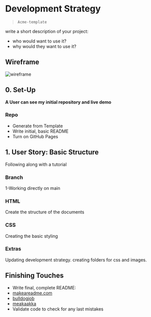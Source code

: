 # Development Strategy

> `Acme-template`

write a short description of your project:
- who would want to use it?
- why would they want to use it?

## Wireframe

![wireframe](https://github.com/Meowri/acme-template/blob/master/ACME_WIREFRAME.jpg?raw=true)

## 0. Set-Up

__A User can see my initial repository and live demo__

### Repo

- Generate from Template
- Write initial, basic README
- Turn on GitHub Pages

## 1. User Story: Basic Structure

Following along with a tutorial

### Branch

1-Working directly on main 

### HTML

Create the structure of the documents

### CSS

Creating the basic styling

### Extras

Updating development strategy.
creating folders for css and images.

## Finishing Touches


- Write final, complete README:
 - [makeareadme.com](https://www.makeareadme.com/)
 - [bulldogjob](https://bulldogjob.com/news/449-how-to-write-a-good-readme-for-your-github-project)
 - [meakaakka](https://medium.com/@meakaakka/a-beginners-guide-to-writing-a-kickass-readme-7ac01da88ab3)
- Validate code to check for any last mistakes
